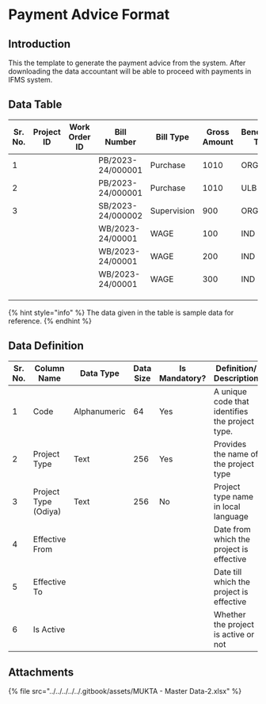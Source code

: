 # Payment Advice Format

## Introduction

This the template to generate the payment advice from the system. After downloading the data accountant will be able to proceed with payments in IFMS system.

## Data Table

| Sr. No. | Project ID | Work Order ID | Bill Number       | Bill Type   | Gross Amount | Beneficiary Type | Beneficiary Name | Beneficiary ID | Account Type | Bank Account Number | IFSC | Payable Amount |
| ------- | ---------- | ------------- | ----------------- | ----------- | ------------ | ---------------- | ---------------- | -------------- | ------------ | ------------------- | ---- | -------------- |
| 1       |            |               | PB/2023-24/000001 | Purchase    | 1010         | ORG              |                  |                |              |                     |      | 1000           |
| 2       |            |               | PB/2023-24/000001 | Purchase    | 1010         | ULB              |                  |                |              |                     |      | 10             |
| 3       |            |               | SB/2023-24/000002 | Supervision | 900          | ORG              |                  |                |              |                     |      | 900            |
|         |            |               | WB/2023-24/00001  | WAGE        | 100          | IND              | A                |                |              |                     |      |                |
|         |            |               | WB/2023-24/00001  | WAGE        | 200          | IND              | B                |                |              |                     |      |                |
|         |            |               | WB/2023-24/00001  | WAGE        | 300          | IND              | C                |                |              |                     |      |                |
|         |            |               |                   |             |              |                  |                  |                |              |                     |      |                |
|         |            |               |                   |             |              |                  |                  |                |              |                     |      |                |
|         |            |               |                   |             |              |                  |                  |                |              |                     |      |                |

{% hint style="info" %}
The data given in the table is sample data for reference.
{% endhint %}

## Data Definition

<table><thead><tr><th width="97">Sr. No.</th><th>Column Name</th><th>Data Type</th><th>Data Size</th><th>Is Mandatory?</th><th>Definition/ Description</th></tr></thead><tbody><tr><td>1</td><td>Code</td><td>Alphanumeric</td><td>64</td><td>Yes</td><td>A unique code that identifies the project type.</td></tr><tr><td>2</td><td>Project Type</td><td>Text</td><td>256</td><td>Yes</td><td>Provides the name of the project type </td></tr><tr><td>3</td><td>Project Type (Odiya)</td><td>Text</td><td>256</td><td>No</td><td>Project type name in local language</td></tr><tr><td>4</td><td>Effective From</td><td></td><td></td><td></td><td>Date from which the project is effective</td></tr><tr><td>5</td><td>Effective To</td><td></td><td></td><td></td><td>Date till which the project is effective</td></tr><tr><td>6</td><td>Is Active</td><td></td><td></td><td></td><td>Whether the project is active or not</td></tr></tbody></table>

## Attachments

{% file src="../../../../../.gitbook/assets/MUKTA - Master Data-2.xlsx" %}
